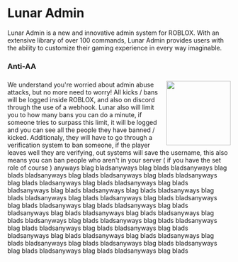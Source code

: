 # Lunar Admin
Lunar Admin is a new and innovative admin system for ROBLOX. With an extensive library of over 100 commands, Lunar Admin provides users with the ability to customize their gaming experience in every way imaginable.

### Anti-AA
<h3><img align="right" height="145" src="https://user-images.githubusercontent.com/128256644/228670280-dab1e007-922f-46c8-bbcc-7d9479dca2b9.jpg"></h3>
We understand you're worried about admin abuse attacks, but no more need to worry! All kicks / bans will be logged inside ROBLOX, and also on discord through the use of a webhook. Lunar also will limit you to how many bans you can do a minute, if someone tries to surpass this limit, it will be logged and you can see all the people they have banned / kicked. Additionaly, they will have to go through a verification system to ban someone, if the player leaves well they are verifying, out systems will save the username, this also means you can ban people who aren't in your server ( if you have the set role of course ) anyways blag bladsanyways blag blads bladsanyways blag blads bladsanyways blag blads bladsanyways blag blads bladsanyways blag blads bladsanyways blag blads bladsanyways blag blads bladsanyways blag blads bladsanyways blag blads bladsanyways blag blads bladsanyways blag blads bladsanyways blag blads bladsanyways blag blads bladsanyways blag blads bladsanyways blag blads bladsanyways blag blads bladsanyways blag blads bladsanyways blag blads bladsanyways blag blads bladsanyways blag blads bladsanyways blag blads bladsanyways blag blads bladsanyways blag blads bladsanyways blag blads bladsanyways blag blads bladsanyways blag blads bladsanyways blag blads bladsanyways blag blads bladsanyways blag blads bladsanyways blag blads bladsanyways blag blads
